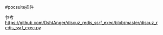 #pocsuite插件

参考
https://github.com/DshtAnger/discuz_redis_ssrf_exec/blob/master/discuz_redis_ssrf_exec.py
